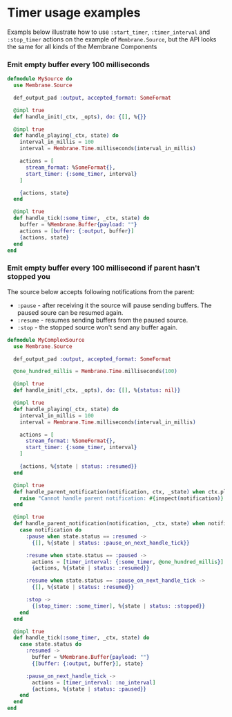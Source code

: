 # Timer usage examples
Exampls below illustrate how to use `:start_timer`, `:timer_interval` and `:stop_timer` actions on the example of `Membrane.Source`, but the API looks the same for all kinds of the Membrane Components

### Emit empty buffer every 100 milliseconds
```elixir
defmodule MySource do
  use Membrane.Source

  def_output_pad :output, accepted_format: SomeFormat

  @impl true
  def handle_init(_ctx, _opts), do: {[], %{}}

  @impl true
  def handle_playing(_ctx, state) do
    interval_in_millis = 100
    interval = Membrane.Time.milliseconds(interval_in_millis)

    actions = [
      stream_format: %SomeFormat{},
      start_timer: {:some_timer, interval}
    ]

    {actions, state}
  end

  @impl true
  def handle_tick(:some_timer, _ctx, state) do
    buffer = %Membrane.Buffer{payload: ""}
    actions = [buffer: {:output, buffer}]
    {actions, state}
  end
end
```

### Emit empty buffer every 100 millisecond if parent hasn't stopped you
The source below accepts following notifications from the parent: 
 - `:pause` - after receiving it the source will pause sending buffers. The paused soure can be resumed again.
 - `:resume` - resumes sending buffers from the paused source.
 - `:stop` - the stopped source won't send any buffer again.

```elixir
defmodule MyComplexSource
  use Membrane.Source

  def_output_pad :output, accepted_format: SomeFormat

  @one_hundred_millis = Membrane.Time.milliseconds(100)

  @impl true
  def handle_init(_ctx, _opts), do: {[], %{status: nil}}

  @impl true 
  def handle_playing(_ctx, state) do
    interval_in_millis = 100
    interval = Membrane.Time.milliseconds(interval_in_millis)

    actions = [
      stream_format: %SomeFormat{},
      start_timer: {:some_timer, interval}
    ]

    {actions, %{state | status: :resumed}}
  end

  @impl true
  def handle_parent_notification(notification, ctx, _state) when ctx.playback == :stopped do
    raise "Cannot handle parent notification: #{inspect(notification)} before handle_palaying"
  end

  @impl true
  def handle_parent_notification(notification, _ctx, state) when notification in [:pause, :resume, :stop] do
    case notification do
      :pause when state.status == :resumed -> 
        {[], %{state | status: :pause_on_next_handle_tick}}

      :resume when state.status == :paused -> 
        actions = [timer_interval: {:some_timer, @one_hundred_millis}]
        {actions, %{state | status: :resumed}}

      :resume when state.status == :pause_on_next_handle_tick -> 
        {[], %{state | status: :resumed}}

      :stop -> 
        {[stop_timer: :some_timer], %{state | status: :stopped}}
    end
  end

  @impl true
  def handle_tick(:some_timer, _ctx, state) do
    case state.status do
      :resumed -> 
        buffer = %Membrane.Buffer{payload: ""}
        {[buffer: {:output, buffer}], state}

      :pause_on_next_handle_tick -> 
        actions = [timer_interval: :no_interval]
        {actions, %{state | status: :paused}}
    end
  end
end
```

